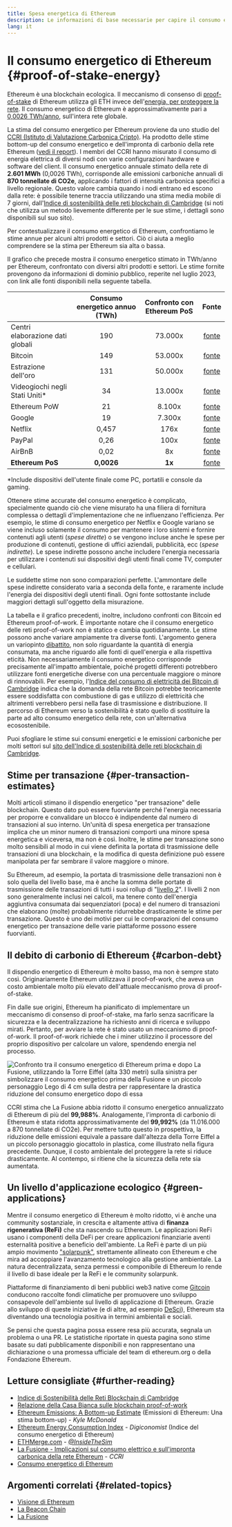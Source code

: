 ```yaml
---
title: Spesa energetica di Ethereum
description: Le informazioni di base necessarie per capire il consumo energetico di Ethereum.
lang: it
---
```


# Il consumo energetico di Ethereum {#proof-of-stake-energy}

Ethereum è una blockchain ecologica. Il meccanismo di consenso di [proof-of-stake](/developers/docs/consensus-mechanisms/pos) di Ethereum utilizza gli ETH invece dell'[energia, per proteggere la rete](/developers/docs/consensus-mechanisms/pow). Il consumo energetico di Ethereum è approssimativamente pari a [0,0026 TWh/anno](https://carbon-ratings.com/eth-report-2022), sull'intera rete globale.

La stima del consumo energetico per Ethereum proviene da uno studio del [CCRI (Istituto di Valutazione Carbonica Cripto)](https://carbon-ratings.com). Ha prodotto delle stime bottom-up del consumo energetico e dell'impronta di carbonio della rete Ethereum ([vedi il report](https://carbon-ratings.com/eth-report-2022)). I membri del CCRI hanno misurato il consumo di energia elettrica di diversi nodi con varie configurazioni hardware e software del client. Il consumo energetico annuale stimato della rete di **2.601 MWh** (0,0026 TWh), corrisponde alle emissioni carboniche annuali di **870 tonnellate di CO2e**, applicando i fattori di intensità carbonica specifici a livello regionale. Questo valore cambia quando i nodi entrano ed escono dalla rete: è possibile tenerne traccia utilizzando una stima media mobile di 7 giorni, dall'[Indice di sostenibilità delle reti blockchain di Cambridge](https://ccaf.io/cbnsi/ethereum) (si noti che utilizza un metodo lievemente differente per le sue stime, i dettagli sono disponibili sul suo sito).

Per contestualizzare il consumo energetico di Ethereum, confrontiamo le stime annue per alcuni altri prodotti e settori. Ciò ci aiuta a meglio comprendere se la stima per Ethereum sia alta o bassa.

<EnergyConsumptionChart />

Il grafico che precede mostra il consumo energetico stimato in TWh/anno per Ethereum, confrontato con diversi altri prodotti e settori. Le stime fornite provengono da informazioni di dominio pubblico, reperite nel luglio 2023, con link alle fonti disponibili nella seguente tabella.

|                                   | Consumo energetico annuo (TWh) | Confronto con Ethereum PoS |                                                                                      Fonte                                                                                       |
|:--------------------------------- |:------------------------------:|:--------------------------:|:--------------------------------------------------------------------------------------------------------------------------------------------------------------------------------:|
| Centri elaborazione dati globali  |              190               |          73.000x           |                                    [fonte](https://www.iea.org/commentaries/data-centres-and-energy-from-global-headlines-to-local-headaches)                                    |
| Bitcoin                           |              149               |          53.000x           |                                                                 [fonte](https://ccaf.io/cbnsi/cbeci/comparisons)                                                                 |
| Estrazione dell'oro               |              131               |          50.000x           |                                                                 [fonte](https://ccaf.io/cbnsi/cbeci/comparisons)                                                                 |
| Videogiochi negli Stati Uniti\* |               34               |          13.000x           |                 [fonte](https://www.researchgate.net/publication/336909520_Toward_Greener_Gaming_Estimating_National_Energy_Use_and_Energy_Efficiency_Potential)                 |
| Ethereum PoW                      |               21               |           8.100x           |                                                                    [fonte](https://ccaf.io/cbnsi/ethereum/1)                                                                     |
| Google                            |               19               |           7.300x           |                                           [fonte](https://www.gstatic.com/gumdrop/sustainability/google-2022-environmental-report.pdf)                                           |
| Netflix                           |             0,457              |            176x            | [fonte](https://assets.ctfassets.net/4cd45et68cgf/7B2bKCqkXDfHLadrjrNWD8/e44583e5b288bdf61e8bf3d7f8562884/2021_US_EN_Netflix_EnvironmentalSocialGovernanceReport-2021_Final.pdf) |
| PayPal                            |              0,26              |            100x            |                                  [fonte](https://s202.q4cdn.com/805890769/files/doc_downloads/global-impact/CDP_Climate_Change_PayPal-(1).pdf)                                   |
| AirBnB                            |              0,02              |             8x             |                               [fonte](https://s26.q4cdn.com/656283129/files/doc_downloads/governance_doc_updated/Airbnb-ESG-Factsheet-(Final).pdf)                               |
| **Ethereum PoS**                  |           **0,0026**           |           **1x**           |                                                               [fonte](https://carbon-ratings.com/eth-report-2022)                                                                |

\*Include dispositivi dell'utente finale come PC, portatili e console da gaming.

Ottenere stime accurate del consumo energetico è complicato, specialmente quando ciò che viene misurato ha una filiera di fornitura complessa o dettagli d'implementazione che ne influenzano l'efficienza. Per esempio, le stime di consumo energetico per Netflix e Google variano se viene incluso solamente il consumo per mantenere i loro sistemi e fornire contenuti agli utenti (_spese dirette_) o se vengono incluse anche le spese per produzione di contenuti, gestione di uffici aziendali, pubblicità, ecc (_spese indirette_). Le spese indirette possono anche includere l'energia necessaria per utilizzare i contenuti sui dispositivi degli utenti finali come TV, computer e cellulari.

Le suddette stime non sono comparazioni perfette. L'ammontare delle spese indirette considerato varia a seconda della fonte, e raramente include l'energia dei dispositivi degli utenti finali. Ogni fonte sottostante include maggiori dettagli sull'oggetto della misurazione.

La tabella e il grafico precedenti, inoltre, includono confronti con Bitcoin ed Ethereum proof-of-work. È importante notare che il consumo energetico delle reti proof-of-work non è statico e cambia quotidianamente. Le stime possono anche variare ampiamente tra diverse fonti. L'argomento genera un variopinto [dibattito](https://www.coindesk.com/business/2020/05/19/the-last-word-on-bitcoins-energy-consumption/), non solo riguardante la quantità di energia consumata, ma anche riguardo alle fonti di quell'energia e alla rispettiva eticità. Non necessariamente il consumo energetico corrisponde precisamente all'impatto ambientale, poiché progetti differenti potrebbero utilizzare fonti energetiche diverse con una percentuale maggiore o minore di rinnovabili. Per esempio, l'[Indice del consumo di elettricità dei Bitcoin di Cambridge](https://ccaf.io/cbnsi/cbeci/comparisons) indica che la domanda della rete Bitcoin potrebbe teoricamente essere soddisfatta con combustione di gas e utilizzo di elettricità che altrimenti verrebbero persi nella fase di trasmissione e distribuzione. Il percorso di Ethereum verso la sostenibilità è stato quello di sostituire la parte ad alto consumo energetico della rete, con un'alternativa ecosostenibile.

Puoi sfogliare le stime sui consumi energetici e le emissioni carboniche per molti settori sul [sito dell'Indice di sostenibilità delle reti blockchain di Cambridge](https://ccaf.io/cbnsi/ethereum).

## Stime per transazione {#per-transaction-estimates}

Molti articoli stimano il dispendio energetico "per transazione" delle blockchain. Questo dato può essere fuorviante perché l'energia necessaria per proporre e convalidare un blocco è indipendente dal numero di transazioni al suo interno. Un'unità di spesa energetica per transazione implica che un minor numero di transazioni comporti una minore spesa energetica e viceversa, ma non è così. Inoltre, le stime per transazione sono molto sensibili al modo in cui viene definita la portata di trasmissione delle transazioni di una blockchain, e la modifica di questa definizione può essere manipolata per far sembrare il valore maggiore o minore.

Su Ethereum, ad esempio, la portata di trasmissione delle transazioni non è solo quella del livello base, ma è anche la somma delle portate di trasmissione delle transazioni di tutti i suoi rollup di "[livello 2](/layer-2/)". I livelli 2 non sono generalmente inclusi nei calcoli, ma tenere conto dell'energia aggiuntiva consumata dai sequenziatori (poca) e del numero di transazioni che elaborano (molte) probabilmente ridurrebbe drasticamente le stime per transazione. Questo è uno dei motivi per cui le comparazioni del consumo energetico per transazione delle varie piattaforme possono essere fuorvianti.

## Il debito di carbonio di Ethereum {#carbon-debt}

Il dispendio energetico di Ethereum è molto basso, ma non è sempre stato così. Originariamente Ethereum utilizzava il proof-of-work, che aveva un costo ambientale molto più elevato dell'attuale meccanismo prova di proof-of-stake.

Fin dalle sue origini, Ethereum ha pianificato di implementare un meccanismo di consenso di proof-of-stake, ma farlo senza sacrificare la sicurezza e la decentralizzazione ha richiesto anni di ricerca e sviluppo mirati. Pertanto, per avviare la rete è stato usato un meccanismo di proof-of-work. Il proof-of-work richiede che i miner utilizzino il processore del proprio dispositivo per calcolare un valore, spendendo energia nel processo.

![Confronto tra il consumo energetico di Ethereum prima e dopo La Fusione, utilizzando la Torre Eiffel (alta 330 metri) sulla sinistra per simbolizzare il consumo energetico prima della Fusione e un piccolo personaggio Lego di 4 cm sulla destra per rappresentare la drastica riduzione del consumo energetico dopo di essa](energy_consumption_pre_post_merge.png)

CCRI stima che La Fusione abbia ridotto il consumo energetico annualizzato di Ethereum di più del **99,988%**. Analogamente, l'impronta di carbonio di Ethereum è stata ridotta approssimativamente del **99,992%** (da 11.016.000 a 870 tonnellate di CO2e). Per mettere tutto questo in prospettiva, la riduzione delle emissioni equivale a passare dall'altezza della Torre Eiffel a un piccolo personaggio giocattolo in plastica, come illustrato nella figura precedente. Dunque, il costo ambientale del proteggere la rete si riduce drasticamente. Al contempo, si ritiene che la sicurezza della rete sia aumentata.

## Un livello d'applicazione ecologico {#green-applications}

Mentre il consumo energetico di Ethereum è molto ridotto, vi è anche una community sostanziale, in crescita e altamente attiva di **finanza rigenerativa (ReFi)** che sta nascendo su Ethereum. Le applicazioni ReFi usano i componenti della DeFi per creare applicazioni finanziarie aventi esternalità positive a beneficio dell'ambiente. La ReFi è parte di un più ampio movimento ["solarpunk"](https://en.wikipedia.org/wiki/Solarpunk), strettamente allineato con Ethereum e che mira ad accoppiare l'avanzamento tecnologico alla gestione ambientale. La natura decentralizzata, senza permessi e componibile di Ethereum lo rende il livello di base ideale per la ReFi e le community solarpunk.

Piattaforme di finanziamento di beni pubblici web3 native come [Gitcoin](https://gitcoin.co) conducono raccolte fondi climatiche per promuovere uno sviluppo consapevole dell'ambiente sul livello di applicazione di Ethereum. Grazie allo sviluppo di queste iniziative (e di altre, ad esempio [DeSci](/desci/)), Ethereum sta diventando una tecnologia positiva in termini ambientali e sociali.

<Alert variant="update">
<AlertEmoji text=":evergreen_tree:" />
<AlertContent>
<AlertDescription>
  Se pensi che questa pagina possa essere resa più accurata, segnala un problema o una PR. Le statistiche riportate in questa pagina sono stime basate su dati pubblicamente disponibili e non rappresentano una dichiarazione o una promessa ufficiale del team di ethereum.org o della Fondazione Ethereum.
</AlertDescription>
</AlertContent>
</Alert>

## Letture consigliate {#further-reading}

- [Indice di Sostenibilità delle Reti Blockchain di Cambridge](https://ccaf.io/cbnsi/ethereum)
- [Relazione della Casa Bianca sulle blockchain proof-of-work](https://www.whitehouse.gov/wp-content/uploads/2022/09/09-2022-Crypto-Assets-and-Climate-Report.pdf)
- [Ethereum Emissions: A Bottom-up Estimate](https://kylemcdonald.github.io/ethereum-emissions/) (Emissioni di Ethereum: Una stima bottom-up) - _Kyle McDonald_
- [Ethereum Energy Consumption Index](https://digiconomist.net/ethereum-energy-consumption/) - _Digiconomist_ (Indice del consumo energetico di Ethereum)
- [ETHMerge.com](https://ethmerge.com/) - _[@InsideTheSim](https://twitter.com/InsideTheSim)_
- [La Fusione - Implicazioni sul consumo elettrico e sull'impronta carbonica della rete Ethereum](https://carbon-ratings.com/eth-report-2022) - _CCRI_
- [Consumo energetico di Ethereum](https://mirror.xyz/jmcook.eth/ODpCLtO4Kq7SCVFbU4He8o8kXs418ZZDTj0lpYlZkR8)

## Argomenti correlati {#related-topics}

- [Visione di Ethereum](/roadmap/vision/)
- [La Beacon Chain](/roadmap/beacon-chain)
- [La Fusione](/roadmap/merge/)
